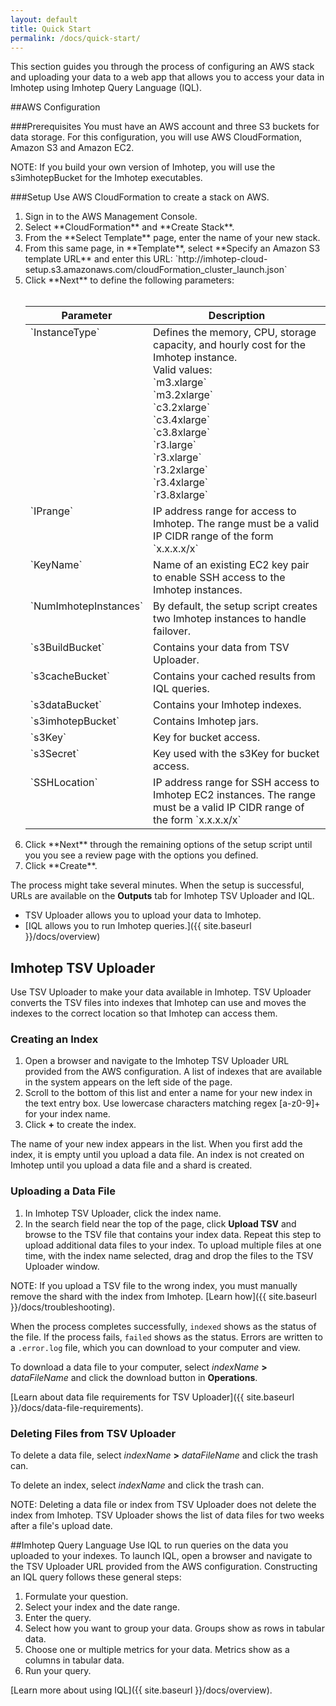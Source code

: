 ```yaml
---
layout: default
title: Quick Start
permalink: /docs/quick-start/
---
```


This section guides you through the process of configuring an AWS stack and uploading your data to a web app that allows you to access your data in Imhotep using Imhotep Query Language (IQL).

##AWS Configuration

###Prerequisites
You must have an AWS account and three S3 buckets for data storage. For this configuration, you will use AWS CloudFormation, Amazon S3 and Amazon EC2.

NOTE: If you build your own version of Imhotep, you will use the s3imhotepBucket for the Imhotep executables.

###Setup
Use AWS CloudFormation to create a stack on AWS.
<ol>
  <li>Sign in to the AWS Management Console. </li>
  <li>Select **CloudFormation** and **Create Stack**.</li>
  <li>From the **Select Template** page, enter the name of your new stack.</li>
  <li>From this same page, in **Template**, select **Specify an Amazon S3 template URL** and enter this URL: 
  `http://imhotep-cloud-setup.s3.amazonaws.com/cloudFormation_cluster_launch.json`</li>
  <li>Click **Next** to define the following parameters:
 <br><br></li>
<table>
  <thead>
  <th>Parameter</th>
  <th>Description</th>
  </thead>
  <tbody>
  <tr>
    <td valign="top">`InstanceType`</td>
    <td valign="top">Defines the memory, CPU, storage capacity, and hourly cost for the Imhotep instance. <br>Valid values:<br> `m3.xlarge`<br>`m3.2xlarge`<br>`c3.2xlarge`<br>`c3.4xlarge`<br>`c3.8xlarge`<br>`r3.large`<br>`r3.xlarge`<br>`r3.2xlarge`<br>`r3.4xlarge`<br>`r3.8xlarge`</td>
  </tr>
  <tr>
    <td valign="top">`IPrange`</td>
     <td valign="top">IP address range for access to Imhotep. The range must be a valid IP CIDR range of the form `x.x.x.x/x`</td>
  </tr>
  <tr>
    <td valign="top">`KeyName`</td>
    <td valign="top">Name of an existing EC2 key pair to enable SSH access to the Imhotep instances.</td>
  </tr>
  <tr>
    <td valign="top">`NumImhotepInstances`</td>
    <td valign="top">By default, the setup script creates two Imhotep instances to handle failover.</td>
  </tr>
  <tr>
    <td valign="top">`s3BuildBucket`</td>
    <td valign="top">Contains your data from TSV Uploader.</td>
  </tr>
  <tr>
    <td valign="top">`s3cacheBucket`</td>
    <td valign="top">Contains your cached results from IQL queries.</td>
  </tr>
  <tr>
    <td valign="top">`s3dataBucket`</td>
    <td valign="top">Contains your Imhotep indexes.</td>
  </tr>
  <tr>
    <td valign="top">`s3imhotepBucket`</td>
    <td valign="top">Contains Imhotep jars.</td>
  </tr>
  <tr>
    <td valign="top">`s3Key`</td>
    <td valign="top">Key for bucket access.</td>
  </tr>
  <tr>
    <td valign="top">`s3Secret`</td>
    <td valign="top">Key used with the s3Key for bucket access.</td>
  </tr>
  <tr>
    <td valign="top">`SSHLocation`</td>
    <td valign="top">IP address range for SSH access to Imhotep EC2 instances. The range must be a valid IP CIDR range of the form `x.x.x.x/x`</td>
  </tr>
  </tbody>
</table>

  <li>Click **Next** through the remaining options of the setup script until you you see a review page with the options you defined.</li>
  <li>Click **Create**. </li>
  </ol>
  
The process might take several minutes. When the setup is successful, URLs are available on the **Outputs** tab for Imhotep TSV Uploader and IQL.

* TSV Uploader allows you to upload your data to Imhotep. 
* [IQL allows you to run Imhotep queries.]({{ site.baseurl }}/docs/overview)

## Imhotep TSV Uploader

Use TSV Uploader to make your data available in Imhotep. TSV Uploader converts the TSV files into indexes that Imhotep can use and moves the indexes to the correct location so that Imhotep can access them. 

### Creating an Index
1. Open a browser and navigate to the Imhotep TSV Uploader URL provided from the AWS configuration. A list of indexes that are available in the system appears on the left side of the page. 
2. Scroll to the bottom of this list and enter a name for your new index in the text entry box. Use lowercase characters matching regex [a-z0-9]+ for your index name.
3. Click **+** to create the index.

The name of your new index appears in the list. When you first add the index, it is empty until you upload a data file. An index is not created on Imhotep until you upload a data file and a shard is created.

### Uploading a Data File
1. In Imhotep TSV Uploader, click the index name.
2. In the search field near the top of the page, click **Upload TSV** and browse to the TSV file that contains your index data. Repeat this step to upload additional data files to your index. To upload multiple files at one time, with the index name selected, drag and drop the files to the TSV Uploader window.

NOTE: If you upload a TSV file to the wrong index, you must manually remove the shard with the index from Imhotep. [Learn how]({{ site.baseurl }}/docs/troubleshooting). 

When the process completes successfully, `indexed` shows as the status of the file. If the process fails, `failed` shows as the status. Errors are written to a `.error.log` file, which you can download to your computer and view. 

To download a data file to your computer, select *indexName* **>** *dataFileName* and click the download button in **Operations**. 

[Learn about data file requirements for TSV Uploader]({{ site.baseurl }}/docs/data-file-requirements).

### Deleting Files from TSV Uploader
To delete a data file, select *indexName* **>** *dataFileName* and click the trash can. 

To delete an index, select *indexName* and click the trash can.

NOTE: Deleting a data file or index from TSV Uploader does not delete the index from Imhotep. TSV Uploader shows the list of data files for two weeks after a file's upload date.

##Imhotep Query Language
Use IQL to run queries on the data you uploaded to your indexes. To launch IQL, open a browser and navigate to the TSV Uploader URL provided from the AWS configuration. Constructing an IQL query follows these general steps:

1. Formulate your question.
2. Select your index and the date range.
3. Enter the query.
4. Select how you want to group your data. Groups show as rows in tabular data.
5. Choose one or multiple metrics for your data. Metrics show as a columns in tabular data.
6. Run your query.

[Learn more about using IQL]({{ site.baseurl }}/docs/overview).
